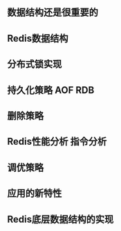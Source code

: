 ## 数据结构还是很重要的

## Redis数据结构

## 分布式锁实现

## 持久化策略 AOF RDB

## 删除策略

## Redis性能分析 指令分析

## 调优策略

## 应用的新特性

## Redis底层数据结构的实现



